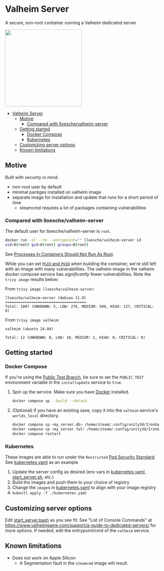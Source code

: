 # Valheim Server

A secure, non-root container running a Valheim dedicated server

<img src="./valheim-shield.png" width="250" height="250" />

- [Valheim Server](#valheim-server)
  - [Motive](#motive)
    - [Compared with lloesche/valheim-server](#compared-with-lloeschevalheim-server)
  - [Getting started](#getting-started)
    - [Docker Compose](#docker-compose)
    - [Kubernetes](#kubernetes)
  - [Customizing server options](#customizing-server-options)
  - [Known limitations](#known-limitations)


## Motive

Built with security in mind:
- non-root user by default
- minimal packges installed on valheim image
- separate image for installation and update that runs for a short period of time
  - steamcmd requires a lot of packages containing vulnerabilities

### Compared with lloesche/valheim-server

The default user for lloesche/valheim-server is `root`.

  ```bash
  docker run -it --rm --entrypoint="" lloesche/valheim-server id
  uid=0(root) gid=0(root) groups=0(root)
  ```

See [Processes In Containers Should Not Run As Root](https://medium.com/@mccode/processes-in-containers-should-not-run-as-root-2feae3f0df3b).

While you can set [`PGID` and `PUID`](https://github.com/lloesche/valheim-server-docker/blob/0996dc3a1fc1f5f88bcbd4056a28254adadb884e/Dockerfile#L100) when building the container, we're still left with an image with many vulnerabilities. The valheim image in the valheim docker compose service has *significantly* fewer vulnerabilities.
Note the `trivy image` results below:

  From `trivy image lloesche/valheim-server`:
  ```
  lloesche/valheim-server (debian 11.9)
  =====================================
  Total: 1007 (UNKNOWN: 5, LOW: 276, MEDIUM: 590, HIGH: 127, CRITICAL: 9)
  ```

  From `trivy image valheim`:
  ```
  valheim (ubuntu 24.04)

  Total: 12 (UNKNOWN: 0, LOW: 10, MEDIUM: 2, HIGH: 0, CRITICAL: 0)
  ```

## Getting started

### Docker Compose

If you're using the [Public Test Branch](https://steamcommunity.com/app/892970/discussions/0/3589961352692129408/), be sure to set the `PUBLIC_TEST` environment variable in the `installupdate` service to `true`.

1. Spin up the service. Make sure you have [Docker](https://docs.docker.com/get-docker/) installed.

    ```zsh
    docker compose up --build --detach
    ```

2. (Optional) If you have an existing save, copy it into the `valheim` service's `worlds_local` directory.

    ```zsh
    docker compose cp <my_server.db> /home/steam/.config/unity3d/IronGate/Valheim/worlds_local/
    docker compose cp <my_server.fwl> /home/steam/.config/unity3d/IronGate/Valheim/worlds_local/
    docker compose restart
    ```

### Kubernetes

These images are able to run under the `Restricted` [Pod Security Standard](https://kubernetes.io/docs/concepts/security/pod-security-standards/).
See [kubernetes.yaml](./kubernetes.yaml) as an example.

1. Update the server config as desired (env vars in [kubernetes.yaml](./kubernetes.yaml), [start_server.sh](./start_server.sh), etc.)
2. Build the images and push them to your choice of registry
3. Change the `image`s in [kubernetes.yaml](./kubernetes.yaml) to align with your image registry
4. `kubectl apply -f ./kubernetes.yaml`

## Customizing server options

Edit [start_server.bash](./start_server.bash) as you see fit.
See "List of Console Commands" at https://www.valheimgame.com/support/a-guide-to-dedicated-servers/ for more options.
If needed, edit the entrypoint/cmd of the `valheim` service.


## Known limitations
- Does not work on Apple Silicon
  - A Segmentation fault in the `steamcmd` image will result.
